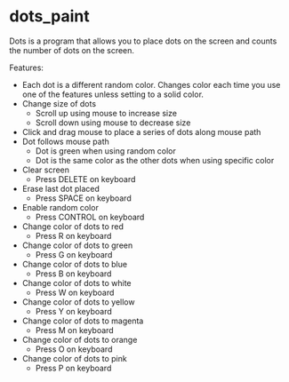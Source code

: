 # dots_paint
Dots is a program that allows you to place dots on the screen and counts the number of dots on the screen.

Features:
- Each dot is a different random color.  Changes color each time you use one of the features unless setting to a solid color.
- Change size of dots
  - Scroll up using mouse to increase size
  - Scroll down using mouse to decrease size
- Click and drag mouse to place a series of dots along mouse path
- Dot follows mouse path
  - Dot is green when using random color
  - Dot is the same color as the other dots when using specific color
- Clear screen
  - Press DELETE on keyboard
- Erase last dot placed
  - Press SPACE on keyboard
- Enable random color
  - Press CONTROL on keyboard
- Change color of dots to red
  - Press R on keyboard
- Change color of dots to green
  - Press G on keyboard
- Change color of dots to blue
  - Press B on keyboard
- Change color of dots to white
  - Press W on keyboard
- Change color of dots to yellow
  - Press Y on keyboard
- Change color of dots to magenta
  - Press M on keyboard
- Change color of dots to orange
  - Press O on keyboard
- Change color of dots to pink
  - Press P on keyboard
